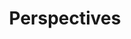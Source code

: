 ---
title: "Perspectives"
description: "Essays off the beaten path, mostly political in nature at the moment."
aliases: [/perspectives/]
menu:
  main:
    name: "Perspectives"
    title: "Perspectives"
    identifier: "perspectives"
    url: "/perspectives/"
    weight: 0
    params:
      banner: "https://moondeer.blog/uploads/2021/45d159bbd8.jpg"
---